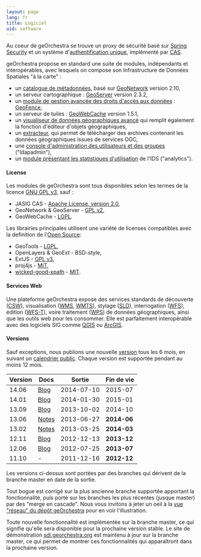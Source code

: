 ```yaml
---
layout: page
lang: fr
title: Logiciel
uid: software
---
```


Au coeur de geOrchestra se trouve un proxy de sécurité basé sur [Spring Security](http://projects.spring.io/spring-security/) et un système d'[authentification unique](http://fr.wikipedia.org/wiki/Authentification_unique), implémenté par [CAS](http://www.jasig.org/cas).

geOrchestra propose en standard une suite de modules, indépendants et interopérables, avec lesquels on compose son Infrastructure de Données Spatiales "à la carte" :

 * un [catalogue de métadonnées](https://github.com/georchestra/geonetwork/blob/georchestra-14.06/README.md), basé sur [GeoNetwork](http://geonetwork-opensource.org/) version 2.10,
 * un serveur cartographique : [GeoServer](http://geoserver.org/) version 2.3.2,
 * un [module de gestion avancée des droits d'accès aux données](https://github.com/georchestra/geofence/blob/georchestra/georchestra.md) : [GeoFence](https://github.com/geosolutions-it/geofence),
 * un serveur de tuiles : [GeoWebCache](http://geowebcache.org/) version 1.5.1,
 * un [visualiseur de données géographiques avancé](https://github.com/georchestra/georchestra/blob/master/mapfishapp/README.md) qui remplit également la fonction d'éditeur d'objets géographiques,
 * un [extracteur](https://github.com/georchestra/georchestra/blob/master/extractorapp/README.md), qui permet de télécharger des archives contenant les données géographiques issues de services OGC,
 * une [console d'administration des utilisateurs et des groupes](https://github.com/georchestra/georchestra/blob/master/ldapadmin/README.md) ("ldapadmin"),
 * un [module présentant les statistiques d'utilisation](https://github.com/georchestra/georchestra/blob/master/analytics/README.md) de l'IDS ("analytics").

#### License

Les modules de geOrchestra sont tous disponibles selon les termes de la licence [GNU GPL v3](https://github.com/georchestra/georchestra/blob/master/LICENSE.txt), sauf :
 * JASIG CAS - [Apache License, version 2.0](https://github.com/Jasig/cas/blob/master/LICENSE),
 * GeoNetwork & GeoServer - [GPL v2](http://www.gnu.org/licenses/gpl-2.0.html),
 * GeoWebCache - [LGPL](http://www.gnu.org/licenses/lgpl.html).

Les librairies principales utilisent une variété de licenses compatibles avec la definition de l'[Open Source](http://opensource.org/osd):
 * GeoTools - [LGPL](http://www.gnu.org/licenses/lgpl.html),
 * OpenLayers & GeoExt - BSD-style,
 * ExtJS - [GPL v3](https://github.com/probonogeek/extjs/blob/3.x/license.txt),
 * proj4js - [MIT](https://github.com/proj4js/proj4js/blob/master/LICENSE.md),
 * [wicked-good-xpath](https://code.google.com/p/wicked-good-xpath/) - [MIT](http://www.opensource.org/licenses/mit-license.php).

#### Services Web

Une plateforme geOrchestra expose des services standards de découverte ([CSW](http://www.opengeospatial.org/standards/cat)), visualisation ([WMS](http://www.opengeospatial.org/standards/wms), [WMTS](http://www.opengeospatial.org/standards/wmts)), stylage ([SLD](http://www.opengeospatial.org/standards/sld)), interrogation ([WFS](http://www.opengeospatial.org/standards/wfs)), édition ([WFS-T](http://www.opengeospatial.org/standards/wfs)), voire traitement ([WPS](http://www.opengeospatial.org/standards/wps)) de données géographiques, ainsi que les outils web pour les consommer. Elle est parfaitement interopérable avec des logiciels SIG comme [QGIS](http://www.qgis.org/) ou [ArcGIS](http://www.arcgis.com/).


#### Versions

Sauf exceptions, nous publions une nouvelle [version](https://github.com/georchestra/georchestra/releases) tous les 6 mois, en suivant un [calendrier public](https://github.com/georchestra/georchestra/milestones). Chaque version est supportée pendant au moins 12 mois.

Version       | Docs                                                                                          | Sortie        | Fin de vie
------------- | ----------------------------------------------------------------------------------------------|---------------|-------------
14.06         | [Blog](/blog/2014/07/10/version-14.06/)                                                       | 2014-07-10    | 2015-07
14.01         | [Blog](/blog/2014/02/03/version-14.01/)                                                       | 2014-01-30    | 2015-01
13.09         | [Blog](/blog/2013/10/02/georchestra-version-13.09/)                                           | 2013-10-02    | 2014-10
13.06         | [Notes](https://github.com/georchestra/georchestra/blob/master/RELEASE_NOTES.md#version-1306) | 2013-06-27    | **2014-06**
13.02         | [Notes](https://github.com/georchestra/georchestra/blob/master/RELEASE_NOTES.md#version-1302) | 2013-03-25    | **2014-03**
12.11         | [Blog](/blog/2012/12/16/georchestra-12.11-bolivia-est-disponible/)                            | 2012-12-13    | **2013-12**
12.06         | [Blog](/blog/2011/12/17/pigma-nouvelle-plateforme-georchestra/)                               | 2012-07-25    | **2013-07**
11.10         | -                                                                                             | 2011-12-16    | **2012-12**

Les versions ci-dessus sont portées par des branches qui dérivent de la branche master en date de la sortie.  

Tout bogue est corrigé sur la plus ancienne branche supportée apportant la fonctionnalité, puis porté sur les branches les plus récentes (jusque master) par des "merge en cascade". Nous vous invitons à jeter un oeil à la [vue "réseau" du dépôt geOrchestra](https://github.com/georchestra/georchestra/network) pour en voir l'illustration.  

Toute nouvelle fonctionnalité est implémentée sur la branche master, ce qui signifie qu'elle sera disponible pour la prochaine version stable. 
Le site de démonstration [sdi.georchestra.org](http://sdi.georchestra.org/) est maintenu à jour sur la branche master, ce qui permet de montrer ces fonctionnalités qui apparaîtront dans la prochaine version.